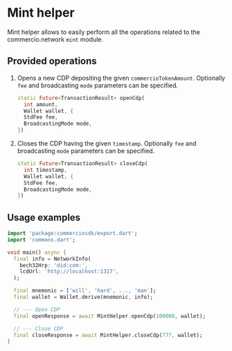 # Mint helper

Mint helper allows to easily perform all the operations related to the commercio.network `mint` module.

## Provided operations

1. Opens a new CDP depositing the given `commercioTokenAmount`. Optionally `fee` and broadcasting `mode` parameters can be specified.

    ```dart
    static Future<TransactionResult> openCdp(
      int amount,
      Wallet wallet, {
      StdFee fee,
      BroadcastingMode mode,
    })
    ```

2. Closes the CDP having the given `timestamp`. Optionally `fee` and broadcasting `mode` parameters can be specified.

    ```dart
    static Future<TransactionResult> closeCdp(
      int timestamp,
      Wallet wallet, {
      StdFee fee,
      BroadcastingMode mode,
    })
    ```

## Usage examples

```dart
import 'package:commerciosdk/export.dart';
import 'commons.dart';

void main() async {
  final info = NetworkInfo(
    bech32Hrp: 'did:com:',
    lcdUrl: 'http://localhost:1317',
  );

  final mnemonic = ['will', 'hard', ..., 'man'];
  final wallet = Wallet.derive(mnemonic, info);

  // --- Open CDP
  final openResponse = await MintHelper.openCdp(100000, wallet);

  // --- Close CDP
  final closeResponse = await MintHelper.closeCdp(777, wallet);
}
```
